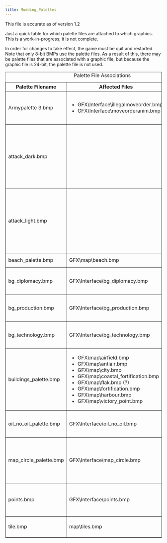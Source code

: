 ```yaml
---
title: Modding_Palettes
---
```


This file is accurate as of version 1.2

Just a quick table for which palette files are attached to which graphics. This is a work-in-progress; it is not complete.

In order for changes to take effect, the game must be quit and restarted. Note that only 8-bit BMPs use the palette files. As a result of this, there may be palette files that are associated with a graphic file, but because the graphic file is 24-bit, the palette file is not used.

<table border="1" cellspacing="0"><caption>Palette File Associations</caption><tbody><tr><th>Palette Filename</th><th>Affected Files</th><th>Description</th></tr><tr><td>Armypalette 3.bmp</td><td><ul><li>GFX\Interface\illegalmoveorder.bmp</li><li>GFX\Interface\moveorderanim.bmp</li></ul></td><td>Move order and Illegal Move Order feedback on map</td></tr><tr><td>attack_dark.bmp</td><td></td><td>Attack arrow colour (the one that gets smaller as the army progresses along the arrow)</td></tr><tr><td>attack_light.bmp</td><td></td><td>Attack arrow progress colour (the one that gets larger as the army progresses along the arrow)</td></tr><tr><td>beach_palette.bmp</td><td>GFX\map\beach.bmp</td><td>Beaches on the map</td></tr><tr><td>bg_diplomacy.bmp</td><td>GFX\Interface\bg_diplomacy.bmp</td><td>Background overlay of diplomacy screen</td></tr><tr><td>bg_production.bmp</td><td>GFX\Interface\bg_production.bmp</td><td>Background overlay of production screen</td></tr><tr><td>bg_technology.bmp</td><td>GFX\Interface\bg_technology.bmp</td><td>Background overlay of technology screen</td></tr><tr><td>buildings_palette.bmp</td><td><ul><li>GFX\map\airfield.bmp</li><li>GFX\map\antiair.bmp</li><li>GFX\map\city.bmp</li><li>GFX\map\coastal_fortification.bmp</li><li>GFX\map\flak.bmp (?)</li><li>GFX\map\fortification.bmp</li><li>GFX\map\harbour.bmp</li><li>GFX\map\victory_point.bmp</li></ul></td><td>Palette for on-map icons (also for the icons in the province overview)</td></tr><tr><td>oil_no_oil_palette.bmp</td><td>GFX\Interface\oil_no_oil.bmp</td><td>Oil icon for the plate display of divisions</td></tr><tr><td>map_circle_palette.bmp</td><td>GFX\Interface\map_circle.bmp</td><td>Map circles used in the Diplomatic mode to indicate national provinces.</td></tr><tr><td>points.bmp</td><td>GFX\Interface\points.bmp</td><td>Victory Point Circles for the provinces.</td></tr><tr><td>tile.bmp</td><td>map\tiles.bmp</td><td>rivers for the main map.</td></tr></tbody></table>
